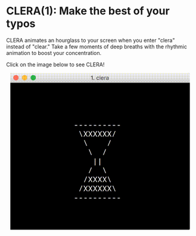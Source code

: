 # CLERA(1): Make the best of your typos

CLERA animates an hourglass to your screen when you enter "clera" instead of "clear." Take a few moments of deep breaths with the rhythmic animation to boost your concentration. 

Click on the image below to see CLERA!

<p align="center">
  <img src="clera.gif" height="420px" width="auto"/>
</p>
